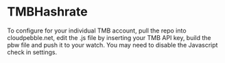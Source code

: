 TMBHashrate
===========

To configure for your individual TMB account, pull the repo into cloudpebble.net, edit the .js file by inserting your TMB API key, build the pbw file and push it to your watch. You may need to disable the Javascript check in settings.
